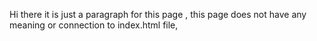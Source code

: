 Hi there 
it is just a paragraph for this page , this page does not have any meaning or connection to index.html file, 
